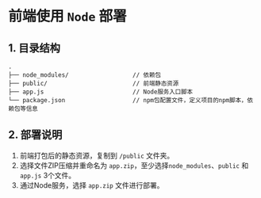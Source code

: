 # 前端使用 `Node` 部署

## 1. 目录结构

```
.
├── node_modules/                  // 依赖包
├── public/                        // 前端静态资源
├── app.js                         // Node服务入口脚本
└── package.json                   // npm包配置文件，定义项目的npm脚本，依赖包等信息
```

## 2. 部署说明

1. 前端打包后的静态资源，复制到 `/public` 文件夹。
2. 选择文件ZIP压缩并重命名为 `app.zip`，至少选择`node_modules`、`public` 和 `app.js` 3个文件。
3. 通过Node服务，选择 `app.zip` 文件进行部署。 
